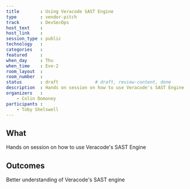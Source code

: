 ```yaml
---
title        : Using Veracode SAST Engine
type         : vendor-pitch
track        : DevSecOps
host_text    :
host_link    :
session_type : public
technology   :
categories   :
featured     :
when_day     : Thu
when_time    : Eve-2
room_layout  :
room_number  :
status       : draft              # draft, review-content, done
description  : Hands on session on how to use Veracode's SAST Engine
organizers   :
    - Colin Domoney
participants :
    - Toby Shelswell
---
```


## What

Hands on session on how to use Veracode's SAST Engine

## Outcomes

Better understanding of Veracode's SAST engine




